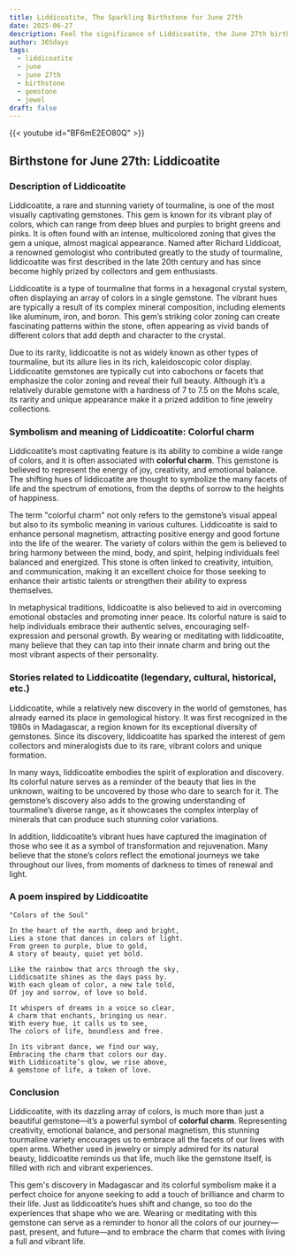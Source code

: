 ```yaml
---
title: Liddicoatite, The Sparkling Birthstone for June 27th
date: 2025-06-27
description: Feel the significance of Liddicoatite, the June 27th birthstone symbolizing Colorful charm. Let its beauty and meaning brighten your day.
author: 365days
tags:
  - liddicoatite
  - june
  - june 27th
  - birthstone
  - gemstone
  - jewel
draft: false
---
```


{{< youtube id="BF6mE2EO80Q" >}}

## Birthstone for June 27th: Liddicoatite

### Description of Liddicoatite

Liddicoatite, a rare and stunning variety of tourmaline, is one of the most visually captivating gemstones. This gem is known for its vibrant play of colors, which can range from deep blues and purples to bright greens and pinks. It is often found with an intense, multicolored zoning that gives the gem a unique, almost magical appearance. Named after Richard Liddicoat, a renowned gemologist who contributed greatly to the study of tourmaline, liddicoatite was first described in the late 20th century and has since become highly prized by collectors and gem enthusiasts.

Liddicoatite is a type of tourmaline that forms in a hexagonal crystal system, often displaying an array of colors in a single gemstone. The vibrant hues are typically a result of its complex mineral composition, including elements like aluminum, iron, and boron. This gem’s striking color zoning can create fascinating patterns within the stone, often appearing as vivid bands of different colors that add depth and character to the crystal.

Due to its rarity, liddicoatite is not as widely known as other types of tourmaline, but its allure lies in its rich, kaleidoscopic color display. Liddicoatite gemstones are typically cut into cabochons or facets that emphasize the color zoning and reveal their full beauty. Although it’s a relatively durable gemstone with a hardness of 7 to 7.5 on the Mohs scale, its rarity and unique appearance make it a prized addition to fine jewelry collections.

### Symbolism and meaning of Liddicoatite: Colorful charm

Liddicoatite’s most captivating feature is its ability to combine a wide range of colors, and it is often associated with **colorful charm**. This gemstone is believed to represent the energy of joy, creativity, and emotional balance. The shifting hues of liddicoatite are thought to symbolize the many facets of life and the spectrum of emotions, from the depths of sorrow to the heights of happiness.

The term "colorful charm" not only refers to the gemstone’s visual appeal but also to its symbolic meaning in various cultures. Liddicoatite is said to enhance personal magnetism, attracting positive energy and good fortune into the life of the wearer. The variety of colors within the gem is believed to bring harmony between the mind, body, and spirit, helping individuals feel balanced and energized. This stone is often linked to creativity, intuition, and communication, making it an excellent choice for those seeking to enhance their artistic talents or strengthen their ability to express themselves.

In metaphysical traditions, liddicoatite is also believed to aid in overcoming emotional obstacles and promoting inner peace. Its colorful nature is said to help individuals embrace their authentic selves, encouraging self-expression and personal growth. By wearing or meditating with liddicoatite, many believe that they can tap into their innate charm and bring out the most vibrant aspects of their personality.

### Stories related to Liddicoatite (legendary, cultural, historical, etc.)

Liddicoatite, while a relatively new discovery in the world of gemstones, has already earned its place in gemological history. It was first recognized in the 1980s in Madagascar, a region known for its exceptional diversity of gemstones. Since its discovery, liddicoatite has sparked the interest of gem collectors and mineralogists due to its rare, vibrant colors and unique formation.

In many ways, liddicoatite embodies the spirit of exploration and discovery. Its colorful nature serves as a reminder of the beauty that lies in the unknown, waiting to be uncovered by those who dare to search for it. The gemstone’s discovery also adds to the growing understanding of tourmaline’s diverse range, as it showcases the complex interplay of minerals that can produce such stunning color variations.

In addition, liddicoatite’s vibrant hues have captured the imagination of those who see it as a symbol of transformation and rejuvenation. Many believe that the stone’s colors reflect the emotional journeys we take throughout our lives, from moments of darkness to times of renewal and light.

### A poem inspired by Liddicoatite

```
"Colors of the Soul"

In the heart of the earth, deep and bright,  
Lies a stone that dances in colors of light.  
From green to purple, blue to gold,  
A story of beauty, quiet yet bold.

Like the rainbow that arcs through the sky,  
Liddicoatite shines as the days pass by.  
With each gleam of color, a new tale told,  
Of joy and sorrow, of love so bold.

It whispers of dreams in a voice so clear,  
A charm that enchants, bringing us near.  
With every hue, it calls us to see,  
The colors of life, boundless and free.

In its vibrant dance, we find our way,  
Embracing the charm that colors our day.  
With Liddicoatite’s glow, we rise above,  
A gemstone of life, a token of love.
```

### Conclusion

Liddicoatite, with its dazzling array of colors, is much more than just a beautiful gemstone—it’s a powerful symbol of **colorful charm**. Representing creativity, emotional balance, and personal magnetism, this stunning tourmaline variety encourages us to embrace all the facets of our lives with open arms. Whether used in jewelry or simply admired for its natural beauty, liddicoatite reminds us that life, much like the gemstone itself, is filled with rich and vibrant experiences.

This gem's discovery in Madagascar and its colorful symbolism make it a perfect choice for anyone seeking to add a touch of brilliance and charm to their life. Just as liddicoatite’s hues shift and change, so too do the experiences that shape who we are. Wearing or meditating with this gemstone can serve as a reminder to honor all the colors of our journey—past, present, and future—and to embrace the charm that comes with living a full and vibrant life.